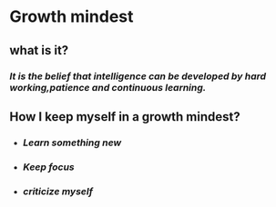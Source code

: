 # **Growth mindest**

## what is it?


###  *It is the belief that intelligence can be developed by hard working,patience and continuous learning.* 

## How I keep myself in a growth mindest?
- ###   ***Learn something new***
- ###  ***Keep focus*** 
- ###  ***criticize myself*** 





